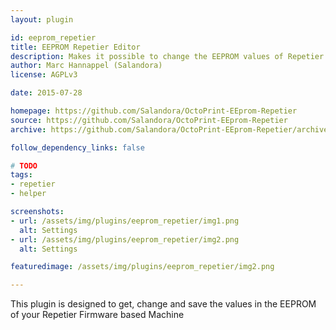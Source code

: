 ```yaml
---
layout: plugin

id: eeprom_repetier
title: EEPROM Repetier Editor
description: Makes it possible to change the EEPROM values of Repetier Firmware through OctoPrint
author: Marc Hannappel (Salandora)
license: AGPLv3

date: 2015-07-28

homepage: https://github.com/Salandora/OctoPrint-EEprom-Repetier
source: https://github.com/Salandora/OctoPrint-EEprom-Repetier
archive: https://github.com/Salandora/OctoPrint-EEprom-Repetier/archive/master.zip

follow_dependency_links: false

# TODO
tags:
- repetier
- helper

screenshots:
- url: /assets/img/plugins/eeprom_repetier/img1.png
  alt: Settings
- url: /assets/img/plugins/eeprom_repetier/img2.png
  alt: Settings

featuredimage: /assets/img/plugins/eeprom_repetier/img2.png

---
```


This plugin is designed to get, change and save the values in the EEPROM of your Repetier Firmware based Machine
